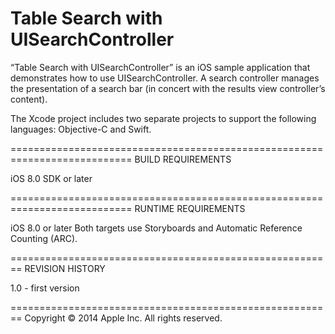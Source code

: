 Table Search with UISearchController
====================================

“Table Search with UISearchController” is an iOS sample application that demonstrates how to use UISearchController.
A search controller manages the presentation of a search bar (in concert with the results view controller’s content).

The Xcode project includes two separate projects to support the following languages: Objective-C and Swift.


===========================================================================
BUILD REQUIREMENTS

iOS 8.0 SDK or later


===========================================================================
RUNTIME REQUIREMENTS

iOS 8.0 or later
    Both targets use Storyboards and Automatic Reference Counting (ARC).


========================================================
REVISION HISTORY

1.0 - first version


========================================================
Copyright © 2014 Apple Inc. All rights reserved.

